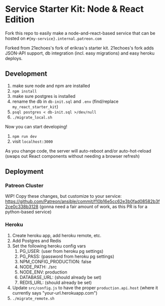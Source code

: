 # Service Starter Kit: Node & React Edition

Fork this repo to easily make a node-and-react-based service that can be hosted on `#{my-service}.internal.patreon.com`

Forked from 21echoes's fork of erikras's starter kit. 21echoes's fork adds JSON-API support, db integration (incl. easy migrations) and easy heroku deploys.


## Development

1. make sure node and npm are installed
1. `npm install`
1. make sure postgres is installed
1. rename the db in `db-init.sql` and `.env` (find/replace `my_react_starter_kit`)
1. `psql postgres < db-init.sql >/dev/null`
1. `./migrate_local.sh`

Now you can start developing!

1. `npm run dev`
1. visit `localhost:3000`

As you change code, the server will auto-reboot and/or auto-hot-reload (swaps out React components without needing a browser refresh)


## Deployment

### Patreon Cluster

WIP! Copy these changes, but customize to your service: https://github.com/Patreon/ansible/commit/f10b16e5cc62e3b0fad08582b3f2ce0c338b3128 (gonna need a fair amount of work, as this PR is for a python-based service)


### Heroku

1. Create heroku app, add heroku remote, etc.
1. Add Postgres and Redis
1. Set the following heroku config vars
    1. PG_USER: (user from heroku pg settings)
    1. PG_PASS: (password from heroku pg settings)
    1. NPM_CONFIG_PRODUCTION: false
    1. NODE_PATH: ./src
    1. NODE_ENV: production
    1. DATABASE_URL: (should already be set)
    1. REDIS_URL: (should already be set)
1. Update `src/config.js` to have the proper `production.api.host` (where it currently says "your-url.herokuapp.com")
1. `./migrate_remote.sh`
